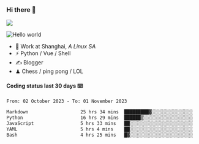 ### Hi there 👋
![](https://komarev.com/ghpvc/?username=Xuhandsome)


<img src="https://github-readme-stats.vercel.app/api?username=XuHandsome&show_icons=true&theme=merko" alt="Hello world">

<br/>

- 🍻  Work at Shanghai, _A Linux SA_
- ⚡  Python / Vue / Shell
- ✍️  Blogger
- ♟  Chess / ping pong / LOL

#### Coding status last 30 days ⌨️

<!--START_SECTION:waka-->

```txt
From: 02 October 2023 - To: 01 November 2023

Markdown                   25 hrs 34 mins  █████████▓░░░░░░░░░░░░░░░   38.61 %
Python                     16 hrs 29 mins  ██████▒░░░░░░░░░░░░░░░░░░   24.89 %
JavaScript                 5 hrs 33 mins   ██░░░░░░░░░░░░░░░░░░░░░░░   08.40 %
YAML                       5 hrs 4 mins    ██░░░░░░░░░░░░░░░░░░░░░░░   07.66 %
Bash                       4 hrs 25 mins   █▓░░░░░░░░░░░░░░░░░░░░░░░   06.68 %
```

<!--END_SECTION:waka-->
